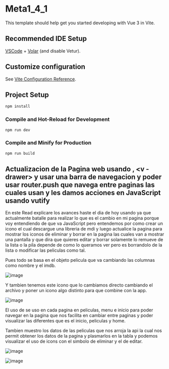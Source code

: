 # Meta1_4_1

This template should help get you started developing with Vue 3 in Vite.

## Recommended IDE Setup

[VSCode](https://code.visualstudio.com/) + [Volar](https://marketplace.visualstudio.com/items?itemName=Vue.volar) (and disable Vetur).

## Customize configuration

See [Vite Configuration Reference](https://vitejs.dev/config/).

## Project Setup

```sh
npm install
```

### Compile and Hot-Reload for Development

```sh
npm run dev
```

### Compile and Minify for Production

```sh
npm run build
```

## Actualizacion de la Pagina web usando <v-icon>, <v - drawer> y usar una barra de navegacion y poder usar router.push que navega entre paginas las cuales usan <v-nav-bar> y les damos acciones en JavaScript usando vutify

En este Read explicare los avances haste el dia de hoy usando <v-icon> ya que actualmente batalle para realizar lo que es el cambio en mi pagina porque voy entendiendo de que va JavaScript pero entendemos por <v-icon> como crear un icono el cual descargue una libreria de mdi y luego actualice la pagina para mostrar los iconos de eliminar y borrar en la pagina las cuales van a mostrar una pantalla y que dira que quieres editar y borrar solamente lo remueve de la lista o la pila depende de como lo queramos ver pero es borrandolo de la lista o modificar las peliculas como tal.

Pues todo se basa en el objeto pelicula que va cambiando las columnas como nombre y el imdb.


![image](https://github.com/user-attachments/assets/794b5089-45f5-4c85-a042-cd4d8c6578ef)

Y tambien tenemos este icono que lo cambiamos directo cambiando el archivo y poner un icono algo distinto para que combine con la app.

![image](https://github.com/user-attachments/assets/3e43a149-afd5-4562-8ef1-b4b7b128fab8)





El uso de <nav-bar> se uso en cada pagina en peliculas, menu e inicio para poder navegar en la pagina que nos facilita en cambiar entre paginas y poder visualizar las diferentes que es el inicio, peliculas y home.

Tambien muestro los datos de las peliculas que nos arroja la api la cual nos permit obtener los datos de la pagina y plasmarlos en la tabla y podemos visualizar el uso de icons con el simbolo de eliminar y el de editar.


![image](https://github.com/user-attachments/assets/78cd28db-b4e7-4d4c-bf45-25d6e772a651)

![image](https://github.com/user-attachments/assets/c71cec73-4524-493a-8e2e-4605499d9487)

